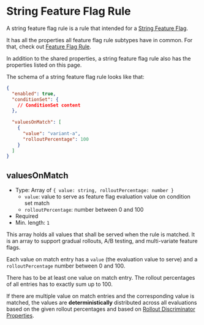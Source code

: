 # String Feature Flag Rule

A string feature flag rule is a rule that intended for a [String Feature Flag](../feature-flag/string.md).

It has all the properties all feature flag rule subtypes have in common. For that,
check out [Feature Flag Rule](./index.md).

In addition to the shared properties, a string feature flag rule also
has the properties listed on this page.

The schema of a string feature flag rule looks like that:

```json
{
  "enabled": true,
  "conditionSet": {
    // ConditionSet content 
  },
  
  "valuesOnMatch": [
    {
      "value": "variant-a",
      "rolloutPercentage": 100
    }
  ]
}
```

## valuesOnMatch

- Type: Array of `{ value: string, rolloutPercentage: number }`
    - `value`: value to serve as feature flag evaluation value on condition set match
    - `rolloutPercentage`: number between 0 and 100
- Required
- Min. length: `1`

This array holds all values that shall be served when the rule is matched. It is an array
to support gradual rollouts, A/B testing, and multi-variate feature flags.

Each value on match entry has a `value` (the evaluation value to serve) and a `rolloutPercentage`
number between 0 and 100.

There has to be at least one value on match entry. The rollout percentages of all entries has
to exactly sum up to 100.

If there are multiple value on match entries and the corresponding value is matched,
the values are **deterministically** distributed across all evaluations based
on the given rollout percentages and based on [Rollout Discriminator Properties](../property.md#rolloutDiscriminator).
